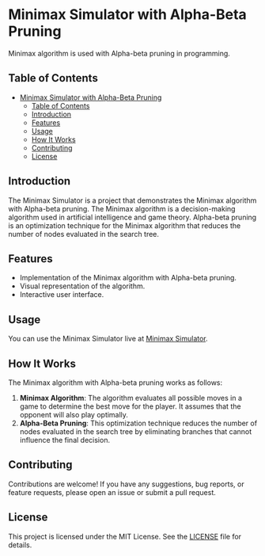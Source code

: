 # Minimax Simulator with Alpha-Beta Pruning

Minimax algorithm is used with Alpha-beta pruning in programming.

## Table of Contents
- [Minimax Simulator with Alpha-Beta Pruning](#minimax-simulator-with-alpha-beta-pruning)
  - [Table of Contents](#table-of-contents)
  - [Introduction](#introduction)
  - [Features](#features)
  - [Usage](#usage)
  - [How It Works](#how-it-works)
  - [Contributing](#contributing)
  - [License](#license)

## Introduction
The Minimax Simulator is a project that demonstrates the Minimax algorithm with Alpha-beta pruning. The Minimax algorithm is a decision-making algorithm used in artificial intelligence and game theory. Alpha-beta pruning is an optimization technique for the Minimax algorithm that reduces the number of nodes evaluated in the search tree.

## Features
- Implementation of the Minimax algorithm with Alpha-beta pruning.
- Visual representation of the algorithm.
- Interactive user interface.

## Usage
You can use the Minimax Simulator live at [Minimax Simulator](https://usamasarwar.github.io/minimax-simulator/).

## How It Works
The Minimax algorithm with Alpha-beta pruning works as follows:

1. **Minimax Algorithm**: The algorithm evaluates all possible moves in a game to determine the best move for the player. It assumes that the opponent will also play optimally.
2. **Alpha-Beta Pruning**: This optimization technique reduces the number of nodes evaluated in the search tree by eliminating branches that cannot influence the final decision.

## Contributing
Contributions are welcome! If you have any suggestions, bug reports, or feature requests, please open an issue or submit a pull request.

## License
This project is licensed under the MIT License. See the [LICENSE](LICENSE) file for details.